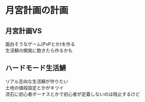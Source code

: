 # 月宮計画の計画
## 月宮計画VS
面白そうなゲーム(PvPとか)を作る  
生活鯖の開発に飽きたら作るかも

## ハードモード生活鯖
リアル志向な生活鯖が作りたい  
土地の値段設定とかがキツイ  
流石に初心者ボーナスとかで初心者が定着しないのは阻止するけど
